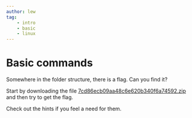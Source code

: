 ```yaml
---
author: lew
tag:
    - intro
    - basic
    - linux
---
```

Basic commands
============================

Somewhere in the folder structure, there is a flag. Can you find it?

Start by downloading the file [7cd86ecb09aa48c6e620b340f6a74592.zip](../target/7cd86ecb09aa48c6e620b340f6a74592.zip) and then try to get the flag.

Check out the hints if you feel a need for them.
